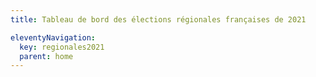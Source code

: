 ```yaml
---
title: Tableau de bord des élections régionales françaises de 2021

eleventyNavigation:
  key: regionales2021
  parent: home
---
```

